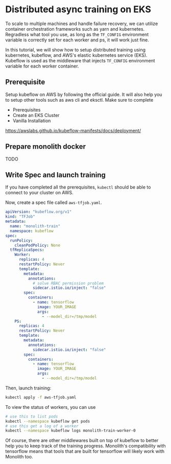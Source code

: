 # Distributed async training on EKS

To scale to multiple machines and handle failure recovery, we can utilize container orchestration frameworks such as yarn and kubernetes. Regradless what tool you use, as long as the `TF_CONFIG` environment variable is correctly set for each worker and ps, it will work just fine. 

In this tutorial, we will show how to setup distributed training using kubernetes, kubeflow, and AWS's elastic kubernetes service (EKS). Kubeflow is used as the middleware that injects `TF_CONFIG` environment variable for each worker container. 

## Prerequisite

Setup kubeflow on AWS by following the official guide. It will also help you to setup other tools such as aws cli and eksctl. Make sure to complete 

- Prerequisites
- Create an EKS Cluster
- Vanilla Installation

https://awslabs.github.io/kubeflow-manifests/docs/deployment/


## Prepare monolith docker

TODO

## Write Spec and launch training

If you have completed all the prerequisites, `kubectl` should be able to connect to your cluster on AWS. 

Now, create a spec file called `aws-tfjob.yaml`. 

```yaml
apiVersion: "kubeflow.org/v1"
kind: "TFJob"
metadata:
  name: "monolith-train"
  namespace: kubeflow 
spec:
  runPolicy:
    cleanPodPolicy: None
  tfReplicaSpecs:
    Worker:
      replicas: 4
      restartPolicy: Never
      template:
        metadata:
          annotations:
            # solve RBAC permission problem
            sidecar.istio.io/inject: "false"
        spec:
          containers:
            - name: tensorflow
              image: YOUR_IMAGE
              args: 
                - --model_dir=/tmp/model
    PS:
      replicas: 4
      restartPolicy: Never
      template:
        metadata:
          annotations:
            sidecar.istio.io/inject: "false"
        spec:
          containers:
            - name: tensorflow
              image: YOUR_IMAGE
              args:
                - --model_dir=/tmp/model
```

Then, launch training: 

```bash
kubectl apply -f aws-tfjob.yaml
```

To view the status of workers, you can use

```bash
# use this to list pods
kubectl --namespace kubeflow get pods
# use this get a log of a worker
kubectl --namespace kubeflow logs monolith-train-worker-0
```

Of course, there are other middlewares built on top of kubeflow to better help you to keep track of the training progress. Monolith's compatibility with tensorflow means that tools that are built for tensorflow will likely work with Monolith too. 